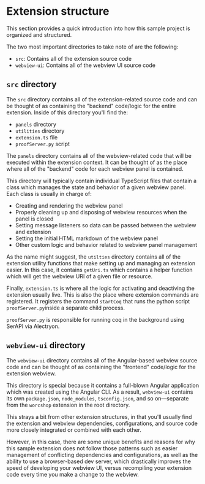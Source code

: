 # Extension structure

This section provides a quick introduction into how this sample project is organized and structured.

The two most important directories to take note of are the following:

- `src`: Contains all of the extension source code
- `webview-ui`: Contains all of the webview UI source code

## `src` directory

The `src` directory contains all of the extension-related source code and can be thought of as containing the "backend" code/logic for the entire extension. Inside of this directory you'll find the:

- `panels` directory
- `utilities` directory
- `extension.ts` file
- `proofServer.py` script

The `panels` directory contains all of the webview-related code that will be executed within the extension context. It can be thought of as the place where all of the "backend" code for each webview panel is contained.

This directory will typically contain individual TypeScript files that contain a class which manages the state and behavior of a given webview panel. Each class is usually in charge of:

- Creating and rendering the webview panel
- Properly cleaning up and disposing of webview resources when the panel is closed
- Setting message listeners so data can be passed between the webview and extension
- Setting the initial HTML markdown of the webview panel
- Other custom logic and behavior related to webview panel management

As the name might suggest, the `utilties` directory contains all of the extension utility functions that make setting up and managing an extension easier. In this case, it contains `getUri.ts` which contains a helper function which will get the webview URI of a given file or resource.

Finally, `extension.ts` is where all the logic for activating and deactiving the extension usually live. This is also the place where extension commands are registered. It registers the command `startCoq` that runs the python script `proofServer.py`inside a separate child process.

`proofServer.py` is responsible for running coq in the background using SerAPI via Alectryon.


## `webview-ui` directory

The `webview-ui` directory contains all of the Angular-based webview source code and can be thought of as containing the "frontend" code/logic for the extension webview.

This directory is special because it contains a full-blown Angular application which was created using the Angular CLI. As a result, `webview-ui` contains its own `package.json`, `node_modules`, `tsconfig.json`, and so on––separate from the `worcshop` extension in the root directory.

This strays a bit from other extension structures, in that you'll usually find the extension and webview dependencies, configurations, and source code more closely integrated or combined with each other.

However, in this case, there are some unique benefits and reasons for why this sample extension does not follow those patterns such as easier management of conflicting dependencies and configurations, as well as the ability to use a browser-based dev server, which drastically improves the speed of developing your webview UI, versus recompiling your extension code every time you make a change to the webview.